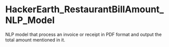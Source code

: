 # HackerEarth_RestaurantBillAmount_NLP_Model
NLP model that process an invoice or receipt in PDF format and output the total amount mentioned in it.
